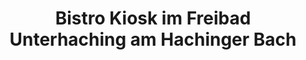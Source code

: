 ---
title: "Bistro Kiosk im Freibad Unterhaching am Hachinger Bach"
url: /unterhaching/bistro-kiosk-im-freibad-unterhaching-am-hachinger-bach/
shop: Kiosk
---
